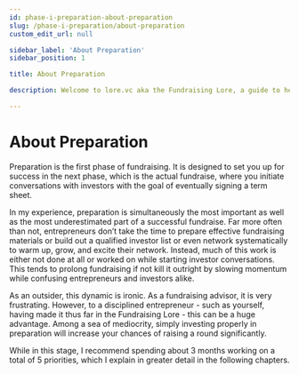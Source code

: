```yaml
---
id: phase-i-preparation-about-preparation
slug: /phase-i-preparation/about-preparation
custom_edit_url: null

sidebar_label: 'About Preparation'
sidebar_position: 1

title: About Preparation

description: Welcome to lore.vc aka the Fundraising Lore, a guide to help founder CEOs successfully raise early-stage VC financing from Silicon Valley investors

---
```


# About Preparation

Preparation is the first phase of fundraising. It is designed to set you up for success in the next phase, which is the actual fundraise, where you initiate conversations with investors with the goal of eventually signing a term sheet.

In my experience, preparation is simultaneously the most important as well as the most underestimated part of a successful fundraise. Far more often than not, entrepreneurs don’t take the time to prepare effective fundraising materials or build out a qualified investor list or even network systematically to warm up, grow, and excite their network. Instead, much of this work is either not done at all or worked on while starting investor conversations. This tends to prolong fundraising if not kill it outright by slowing momentum while confusing entrepreneurs and investors alike.

As an outsider, this dynamic is ironic. As a fundraising advisor, it is very frustrating. However, to a disciplined entrepreneur - such as yourself, having made it thus far in the Fundraising Lore - this can be a huge advantage. Among a sea of mediocrity, simply investing properly in preparation will increase your chances of raising a round significantly.

While in this stage, I recommend spending about 3 months working on a total of 5 priorities, which I explain in greater detail in the following chapters.
